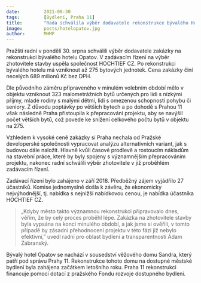 ```yaml
---
date:         2021-08-30
tags:         [Bydlení, Praha 11]
title:        "Rada schválila výběr dodavatele rekonstrukce bývalého Hotelu Opatov"
image: 	      posts/hotelopatov.jpg
author:       MHMP
---
```


Pražští radní v pondělí 30. srpna schválili výběr dodavatele zakázky na rekonstrukci bývalého hotelu Opatov. V zadávacím řízení na výběr zhotovitele stavby uspěla společnost HOCHTIEF CZ. Po rekonstrukci bývalého hotelu má vzniknout až 275 bytových jednotek. Cena zakázky činí necelých 689 milionů Kč bez DPH. 

Dle původního záměru připraveného v minulém volebním období mělo v objektu vzniknout 323 malometrážních bytů určených pro lidi s nízkými příjmy, mladé rodiny s malými dětmi, lidi s omezenou schopností pohybu či seniory. Z důvodu poptávky po větších bytech a po dohodě s Prahou 11 však následně Praha přistoupila k přepracování projektu, aby se navýšil počet větších bytů, což povede ke snížení celkového počtu bytů v objektu na 275.

Vzhledem k vysoké ceně zakázky si Praha nechala od Pražské developerské společnosti vypracovat analýzu alternativních variant, jak s budovou dále naložit. Hlavně kvůli časové prodlevě a rostoucím nákladům na stavební práce, které by byly spojeny s významnějším přepracováním projektu, nakonec radní schválili výběr zhotovitele v již proběhlém zadávacím řízení.

Zadávací řízení bylo zahájeno v září 2018. Předběžný zájem vyjádřilo 27 účastníků. Komise jednomyslně došla k závěru, že ekonomicky nejvýhodnější, tj. nabídka s nejnižší nabídkovou cenou, je nabídka účastníka HOCHTIEF CZ.

> „Kdyby město takto významnou rekonstrukci připravovalo dnes, věřím, že by celý proces proběhl lépe. Zakázka na zhotovitele stavby byla vypsána na konci minulého období, a jak jsme si ověřili, v tomto případě by zásadní přehodnocení projektu v této fázi již nebylo efektivní,” uvedl radní pro oblast bydlení a transparentnosti Adam Zábranský.

Bývalý hotel Opatov se nachází v sousedství věžového domu Sandra, který patří pod správu Prahy 11. Rekonstrukce tohoto domu na dostupné městské bydlení byla zahájena začátkem letošního roku. Praha 11 rekonstrukci financuje pomocí dotací z pražského Fondu rozvoje dostupného bydlení. 


